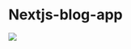 # Nextjs-blog-app

<img src="https://img.shields.io/badge/next%20js-000000?style=for-the-badge&logo=nextdotjs&logoColor=white"/>
